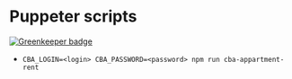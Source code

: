 # Puppeter scripts

[![Greenkeeper badge](https://badges.greenkeeper.io/1999/puppeteer-scripts.svg)](https://greenkeeper.io/)

* `CBA_LOGIN=<login> CBA_PASSWORD=<password> npm run cba-appartment-rent`
